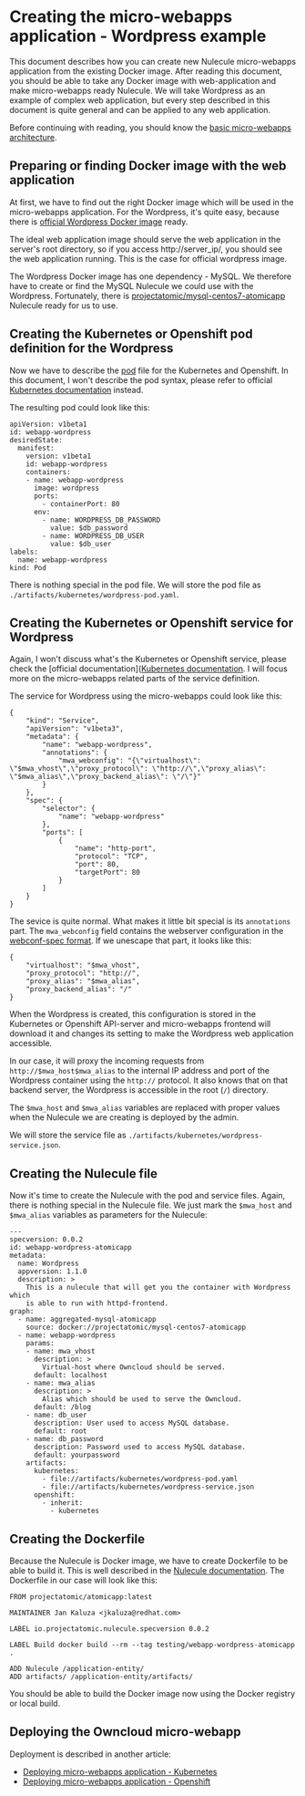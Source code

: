 # Creating the micro-webapps application - Wordpress example

This document describes how you can create new Nulecule micro-webapps application from the existing Docker image. After reading this document, you should be able to take any Docker image with web-application and make micro-webapps ready Nulecule. We will take Wordpress as an example of complex web application, but every step described in this document is quite general and can be applied to any web application.

Before continuing with reading, you should know the [basic micro-webapps architecture](../README.md).

## Preparing or finding Docker image with the web application

At first, we have to find out the right Docker image which will be used in the micro-webapps application. For the Wordpress, it's quite easy, because there is [official Wordpress Docker image](https://registry.hub.docker.com/_/wordpress/) ready.

The ideal web application image should serve the web application in the server's root directory, so if you access http://server_ip/, you should see the web application running. This is the case for official wordpress image.

The Wordpress Docker image has one dependency - MySQL. We therefore have to create or find the MySQL Nulecule we could use with the Wordpress. Fortunately, there is [projectatomic/mysql-centos7-atomicapp](https://registry.hub.docker.com/u/projectatomic/mysql-centos7-atomicapp/) Nulecule ready for us to use.

## Creating the Kubernetes or Openshift pod definition for the Wordpress

Now we have to describe the [pod](https://github.com/GoogleCloudPlatform/kubernetes/blob/master/docs/pods.md) file for the Kubernetes and Openshift. In this document, I won't describe the pod syntax, please refer to official [Kubernetes documentation](https://github.com/GoogleCloudPlatform/kubernetes/blob/master/docs/pods.md) instead.

The resulting pod could look like this:

    apiVersion: v1beta1
    id: webapp-wordpress
    desiredState:
      manifest:
        version: v1beta1
        id: webapp-wordpress
        containers:
        - name: webapp-wordpress
          image: wordpress
          ports:
            - containerPort: 80
          env:
            - name: WORDPRESS_DB_PASSWORD
              value: $db_password
            - name: WORDPRESS_DB_USER
              value: $db_user
    labels:
      name: webapp-wordpress
    kind: Pod

There is nothing special in the pod file. We will store the pod file as `./artifacts/kubernetes/wordpress-pod.yaml`.

## Creating the Kubernetes or Openshift service for Wordpress

Again, I won't discuss what's the Kubernetes or Openshift service, please check the [official documentation]([Kubernetes documentation](https://github.com/GoogleCloudPlatform/kubernetes/blob/master/docs/pods.md). I will focus more on the micro-webapps related parts of the service definition.

The service for Wordpress using the micro-webapps could look like this:

    {
        "kind": "Service",
        "apiVersion": "v1beta3",
        "metadata": {
            "name": "webapp-wordpress",
            "annotations": {
                "mwa_webconfig": "{\"virtualhost\": \"$mwa_vhost\",\"proxy_protocol\": \"http://\",\"proxy_alias\": \"$mwa_alias\",\"proxy_backend_alias\": \"/\"}"
            }
        },
        "spec": {
            "selector": {
                "name": "webapp-wordpress"
            },
            "ports": [
                {
                    "name": "http-port",
                    "protocol": "TCP",
                    "port": 80,
                    "targetPort": 80
                }
            ]
        }
    }

The sevice is quite normal. What makes it little bit special is its `annotations` part. The `mwa_webconfig` field contains the webserver configuration in the [webconf-spec format](https://github.com/micro-webapps/webconf-spec). If we unescape that part, it looks like this:

    {
        "virtualhost": "$mwa_vhost",
        "proxy_protocol": "http://",
        "proxy_alias": "$mwa_alias",
        "proxy_backend_alias": "/"
    }

When the Wordpress is created, this configuration is stored in the Kubernetes or Openshift API-server and micro-webapps frontend will download it and changes its setting to make the Wordpress web application accessible.

In our case, it will proxy the incoming requests from `http://$mwa_host$mwa_alias` to the internal IP address and port of the Wordpress container using the `http://` protocol. It also knows that on that backend server, the Wordpress is accessible in the root (`/`) directory.

The `$mwa_host` and `$mwa_alias` variables are replaced with proper values when the Nulecule we are creating is deployed by the admin.

 We will store the service file as `./artifacts/kubernetes/wordpress-service.json`.

## Creating the Nulecule file

Now it's time to create the Nulecule with the pod and service files. Again, there is nothing special in the Nulecule file. We just mark the `$mwa_host` and `$mwa_alias` variables as parameters for the Nulecule:

    ---
    specversion: 0.0.2
    id: webapp-wordpress-atomicapp
    metadata:
      name: Wordpress
      appversion: 1.1.0
      description: >
        This is a nulecule that will get you the container with Wordpress which
        is able to run with httpd-frontend.
    graph:
      - name: aggregated-mysql-atomicapp
        source: docker://projectatomic/mysql-centos7-atomicapp
      - name: webapp-wordpress
        params:
        - name: mwa_vhost
          description: >
            Virtual-host where Owncloud should be served.
          default: localhost
        - name: mwa_alias
          description: >
            Alias which should be used to serve the Owncloud.
          default: /blog
        - name: db_user
          description: User used to access MySQL database.
          default: root
        - name: db_password
          description: Password used to access MySQL database.
          default: yourpassword
        artifacts:
          kubernetes:
            - file://artifacts/kubernetes/wordpress-pod.yaml
            - file://artifacts/kubernetes/wordpress-service.json
          openshift:
            - inherit:
              - kubernetes

## Creating the Dockerfile

Because the Nulecule is Docker image, we have to create Dockerfile to be able to build it. This is well described in the [Nulecule documentation](https://github.com/projectatomic/nulecule/blob/master/docs/getting-started.md). The Dockerfile in our case will look like this:

    FROM projectatomic/atomicapp:latest

    MAINTAINER Jan Kaluza <jkaluza@redhat.com>

    LABEL io.projectatomic.nulecule.specversion 0.0.2

    LABEL Build docker build --rm --tag testing/webapp-wordpress-atomicapp .

    ADD Nulecule /application-entity/
    ADD artifacts/ /application-entity/artifacts/

You should be able to build the Docker image now using the Docker registry or local build.

## Deploying the Owncloud micro-webapp

Deployment is described in another article:

  * [Deploying micro-webapps application - Kubernetes](deploy-owncloud-webapp-kubernetes.md)
  * [Deploying micro-webapps application - Openshift](deploy-wordpress-webapp.md)


